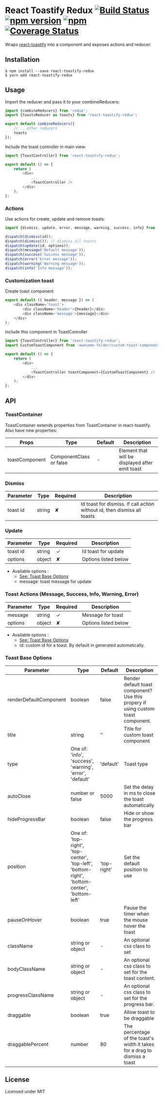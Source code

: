 # React Toastify Redux [![Build Status](https://travis-ci.org/fayster/react-toastify-redux.svg?branch=develop)](https://travis-ci.org/fayster/react-toastify-redux) [![npm version](https://badge.fury.io/js/react-toastify-redux.svg)](https://badge.fury.io/js/react-toastify-redux) [![npm](https://img.shields.io/npm/dm/react-toastify-redux.svg)](https://github.com/fayster/react-toastify-redux) [![Coverage Status](https://coveralls.io/repos/github/fayster/react-toastify-redux/badge.svg?branch=develop)](https://coveralls.io/github/fayster/react-toastify-redux?branch=master)



Wraps [react-toastify](https://github.com/fkhadra/react-toastify) into a component and exposes actions and reducer.

## Installation
```
$ npm install --save react-toastify-redux
$ yarn add react-toastify-redux
```

## Usage
Import the reducer and pass it to your combineReducers:
```javascript
import {combineReducers} from 'redux';
import {toastsReducer as toasts} from 'react-toastify-redux';

export default combineReducers({
    // ...other reducers
    toasts
});
```

Include the toast controller in main view:
```javascript
import {ToastController} from 'react-toastify-redux';

export default () => {
    return (
        <div>
            ...
            <ToastController />
        </div>
    );
};
```

### Actions
Use actions for create, update and remove toasts:

```javascript
import {dismiss, update, error, message, warning, success, info} from 'react-toastify-redux';

dispatch(dismiss(id));
dispatch(dismiss()); // dismiss all toasts
dispatch(update(id, options));
dispatch(message('Default message'));
dispatch(success('Success message'));
dispatch(error('Error message'));
dispatch(warning('Warning message'));
dispatch(info('Info message'));
```

### Customization toast
Create toast component
```javascript
export default ({ header, message }) => (
    <div className='toast'>
        <div className='header'>{header}</div>
        <div className='message'>{message}</div>
    </div>
);
```

Include this component in ToastConroller
```javascript
import {ToastController} from 'react-toastify-redux';
import CustomToastComponent from 'awesome-folder/custom-toast-component';

export default () => {
    return (
        <div>
            ...
            <ToastController toastComponent={CustomToastComponent} />
        </div>
    );
};
```

## API

### ToastContainer
ToastContainer extends properties from ToastContainer in react-toastify. Also have new properties:

| Props          | Type                    | Default | Description                                      |
|----------------|-------------------------|---------|--------------------------------------------------|
| toastComponent | ComponentClass or false |   -     |  Element that will be displayed after emit toast |

### Dismiss
| Parameter | Type   | Required | Description                                                              |
|-----------|--------|----------|--------------------------------------------------------------------------|
| toast id  | string | ✘        | Id toast for dismiss. If call action without id, then dismiss all toasts |

### Update
| Parameter | Type   | Required | Description          |
|-----------|--------|----------|----------------------|
| toast id  | string | ✓        | Id toast for update  |
| options   | object | ✘        | Options listed below |
* Available options :
	* [See: Toast Base Options](#toast-base-option)
	* message: toast message for update

### Toast Actions (Message, Success, Info, Warning, Error)
| Parameter | Type   | Required | Description          |
|-----------|--------|----------|----------------------|
| message   | string | ✓        | Message for toast    |
| options   | object | ✘        | Options listed below |
* Available options :
	* [See: Toast Base Options](#toast-base-option)
	* id: custom id for a toast. By default in generated automatically.


### <a name="toast-base-option">Toast Base Options</a>
| Parameter              | Type    | Default | Description          |
|------------------------|---------|---------|----------------------|
| renderDefaultComponent | boolean | false   | Render default toast component? Use this propery if using custom toast component. |
| title | string | '' | Title for custom toast component
| type | One of: 'info', 'success', 'warning', 'error', 'default' | 'default' | Toast type
| autoClose | number or false | 5000 | Set the delay in ms to close the toast automatically
| hideProgressBar | boolean | false | Hide or show the progress bar
| position | One of: 'top-right', 'top-center', 'top-left', 'bottom-right', 'bottom-center', 'bottom-left' | 'top-right' | Set the default position to use
| pauseOnHover | boolean | true | Pause the timer when the mouse hover the toast
| className | string or object | - | An optional css class to set
| bodyClassName | string or object | - | An optional css class to set for the toast content.
| progressClassName | string or object | - | An optional css class to set for the progress bar.
| draggable | boolean | true | Allow toast to be draggable
| draggablePercent | number | 80 | The percentage of the toast's width it takes for a drag to dismiss a toast

## License
Licensed under MIT